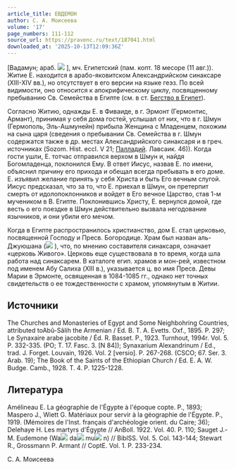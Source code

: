 ```yaml
---
article_title: ЕВДЕМОН
author: С. А. Моисеева
volume: '17'
page_numbers: 111-112
source_url: https://pravenc.ru/text/187041.html
downloaded_at: '2025-10-13T12:09:36Z'
---
```


[Вадамун; араб. ![](https://pravenc.ru/char/26272/xc6xccxbfAexcb/image.png) ], мч. Египетский (пам. копт. 18 месоре (11 авг.)). Житие Е. находится в арабо-яковитском Александрийском синаксаре (XIII-XIV вв.), но отсутствует в его версии на языке геэз. По всей видимости, оно относится к апокрифическому циклу, посвященному пребыванию Св. Семейства в Египте (см. в ст. [Бегство в Египет](<https://pravenc.ru/text/Бегство в Египет.html>)).

Согласно Житию, однажды Е. в Фиваиде, в г. Эрмонт (Гермонтис, Армант), принимая у себя дома гостей, услышал от них, что в г. Шмун (Гермополь, Эль-Ашмунейн) прибыла Женщина с Младенцем, похожим на сына царя (сведения о пребывании Св. Семейства в г. Шмун содержатся также в др. местах Александрийского синаксаря и в греч. источниках (Sozom. Hist. eccl. V 21; [Палладий](https://pravenc.ru/text/Палладий.html). Лавсаик. 46)). Когда гости ушли, Е. тотчас отправился верхом в Шмун и, найдя Богомладенца, поклонился Ему. В ответ Иисус, назвав Е. по имени, объяснил причину его прихода и обещал всегда пребывать в его доме. Е. изъявил желание принять у себя Христа и быть Его вечным слугой. Иисус предсказал, что за то, что Е. приехал в Шмун, он претерпит смерть от идолопоклонников и войдет в Его вечное Царство, став 1-м мучеником в В. Египте. Поклонившись Христу, Е. вернулся домой, где весть о его поездке в Шмун действительно вызвала негодование язычников, и они убили его мечом.

Когда в Египте распространилось христианство, дом Е. стал церковью, посвященной Господу и Пресв. Богородице. Храм был назван аль-Джуюшана (![](https://pravenc.ru/char/26272/xd2xc4qxccxceVxbbA/image.png) ), что, по мнению составителя синаксаря, означает «церковь Живого». Церковь еще существовала в то время, когда шла работа над синаксарем. В каталоге егип. храмов и мон-рей, известном под именем Абу Салиха (XIII в.), указывается ц. во имя Пресв. Девы Марии в Эрмонте, освященная в 1084-1085 гг., однако нет точных свидетельств о ее тождественности с храмом, упомянутым в Житии.

## Источники

The Churches and Monasteries of Egypt and Some Neighbohring Countries, attributed toAbû-Sâlih the Armenian / Ed. B. T. A. Evetts. Oxf., 1895. P. 297; Le Synaxaire arabe jacobite / Éd. R. Basset. P., 1923. Turnhout, 1994r. Vol. 5. P. 332-335. (PO; T. 17. Fasc. 3. [N 84]); Synaxarium Alexandrinum / Ed., trad. J. Forget. Louvain, 1926. Vol. 2 [versio]. P. 267-268. (CSCO; 67. Ser. 3. Arab. 19); The Book of the Saints of the Ethiopian Church / Ed. E. A. W. Budge. Camb., 1928. T. 4. P. 1225-1228.

## Литература

Amélineau E. La géographie de l'Égypte à l'époque copte. P., 1893; Maspero J., Wiett G. Matériaux pour servir à la géographie de l'Égypte. P., 1919. (Mémoires de l'Inst. français d'archéologie orient. du Caire; 36); Delehaye H. Les martyrs d'Égypte // AnBoll. 1922. Vol. 40. P. 110; Sauget J.-M. Eudemone (Wa![](https://pravenc.ru/char/26150/x5cx5c/image.png) da![](https://pravenc.ru/char/26150/x5cx5c/image.png) mu![](https://pravenc.ru/char/26150/x5cx5c/image.png) n) // BiblSS. Vol. 5. Col. 143-144; Stewart R., Grossmann P. Armant // CoptE. Vol. 1. P. 233-234.

С. А. Моисеева
